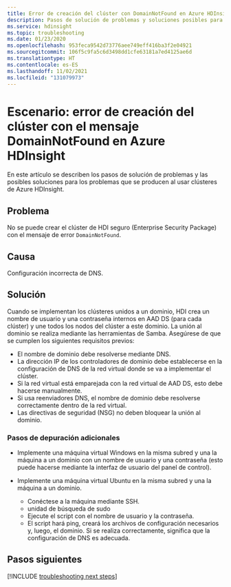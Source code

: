 ```yaml
---
title: Error de creación del clúster con DomainNotFound en Azure HDInsight
description: Pasos de solución de problemas y soluciones posibles para problemas que se producen al interactuar con clústeres de Azure HDInsight.
ms.service: hdinsight
ms.topic: troubleshooting
ms.date: 01/23/2020
ms.openlocfilehash: 953feca9542d73776aee749eff416ba3f2e04921
ms.sourcegitcommit: 106f5c9fa5c6d3498dd1cfe63181a7ed4125ae6d
ms.translationtype: HT
ms.contentlocale: es-ES
ms.lasthandoff: 11/02/2021
ms.locfileid: "131079973"
---
```

# <a name="scenario-cluster-creation-fails-with-domainnotfound-error-in-azure-hdinsight"></a>Escenario: error de creación del clúster con el mensaje DomainNotFound en Azure HDInsight

En este artículo se describen los pasos de solución de problemas y las posibles soluciones para los problemas que se producen al usar clústeres de Azure HDInsight.

## <a name="issue"></a>Problema

No se puede crear el clúster de HDI seguro (Enterprise Security Package) con el mensaje de error `DomainNotFound`.

## <a name="cause"></a>Causa

Configuración incorrecta de DNS.

## <a name="resolution"></a>Solución

Cuando se implementan los clústeres unidos a un dominio, HDI crea un nombre de usuario y una contraseña internos en AAD DS (para cada clúster) y une todos los nodos del clúster a este dominio. La unión al dominio se realiza mediante las herramientas de Samba. Asegúrese de que se cumplen los siguientes requisitos previos:

* El nombre de dominio debe resolverse mediante DNS.
* La dirección IP de los controladores de dominio debe establecerse en la configuración de DNS de la red virtual donde se va a implementar el clúster.
* Si la red virtual está emparejada con la red virtual de AAD DS, esto debe hacerse manualmente.
* Si usa reenviadores DNS, el nombre de dominio debe resolverse correctamente dentro de la red virtual.
* Las directivas de seguridad (NSG) no deben bloquear la unión al dominio.

### <a name="additional-debugging-steps"></a>Pasos de depuración adicionales

* Implemente una máquina virtual Windows en la misma subred y una la máquina a un dominio con un nombre de usuario y una contraseña (esto puede hacerse mediante la interfaz de usuario del panel de control).

* Implemente una máquina virtual Ubuntu en la misma subred y una la máquina a un dominio.
  * Conéctese a la máquina mediante SSH.
  * unidad de búsqueda de sudo
  * Ejecute el script con el nombre de usuario y la contraseña.
  * El script hará ping, creará los archivos de configuración necesarios y, luego, el dominio. Si se realiza correctamente, significa que la configuración de DNS es adecuada.

## <a name="next-steps"></a>Pasos siguientes

[!INCLUDE [troubleshooting next steps](../includes/hdinsight-troubleshooting-next-steps.md)]